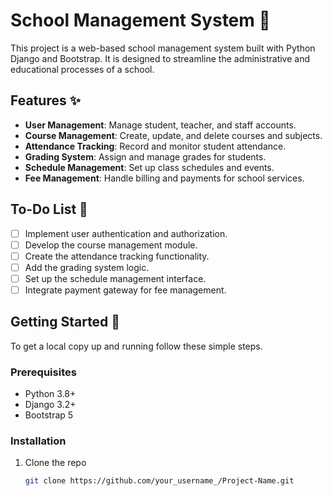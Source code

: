 # School Management System 🏫

This project is a web-based school management system built with Python Django and Bootstrap. It is designed to streamline the administrative and educational processes of a school.

## Features ✨

- **User Management**: Manage student, teacher, and staff accounts.
- **Course Management**: Create, update, and delete courses and subjects.
- **Attendance Tracking**: Record and monitor student attendance.
- **Grading System**: Assign and manage grades for students.
- **Schedule Management**: Set up class schedules and events.
- **Fee Management**: Handle billing and payments for school services.

## To-Do List 📝

- [ ] Implement user authentication and authorization.
- [ ] Develop the course management module.
- [ ] Create the attendance tracking functionality.
- [ ] Add the grading system logic.
- [ ] Set up the schedule management interface.
- [ ] Integrate payment gateway for fee management.

## Getting Started 🚀

To get a local copy up and running follow these simple steps.

### Prerequisites

- Python 3.8+
- Django 3.2+
- Bootstrap 5

### Installation

1. Clone the repo
   ```sh
   git clone https://github.com/your_username_/Project-Name.git
